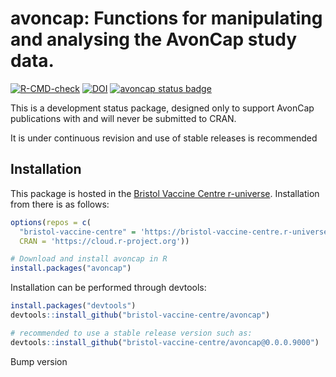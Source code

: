 # avoncap: Functions for manipulating and analysing the AvonCap study data.


<!-- badges: start -->

[![R-CMD-check](https://github.com/bristol-vaccine-centre/avoncap/actions/workflows/R-CMD-check.yaml/badge.svg)](https://github.com/bristol-vaccine-centre/tableone/actions/workflows/R-CMD-check.yaml)
[![DOI](https://zenodo.org/badge/538909567.svg)](https://zenodo.org/badge/latestdoi/538909567)
[![avoncap status
badge](https://bristol-vaccine-centre.r-universe.dev/badges/avoncap)](https://bristol-vaccine-centre.r-universe.dev)
<!-- badges: end -->

This is a development status package, designed only to support AvonCap publications with and will never be submitted to CRAN.

It is under continuous revision and use of stable releases is recommended

## Installation

This package is hosted
in the [Bristol Vaccine Centre r-universe](https://bristol-vaccine-centre.r-universe.dev/).
Installation from there is as follows:

``` r
options(repos = c(
  "bristol-vaccine-centre" = 'https://bristol-vaccine-centre.r-universe.dev/',
  CRAN = 'https://cloud.r-project.org'))

# Download and install avoncap in R
install.packages("avoncap")
```

Installation can be performed through devtools:

```R
install.packages("devtools")
devtools::install_github("bristol-vaccine-centre/avoncap")

# recommended to use a stable release version such as:
devtools::install_github("bristol-vaccine-centre/avoncap@0.0.0.9000")
```


Bump version
